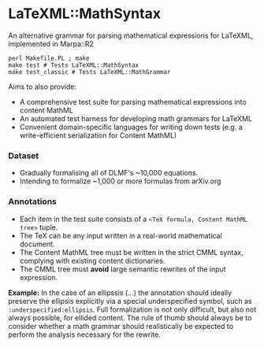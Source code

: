 LaTeXML::MathSyntax
===================

An alternative grammar for parsing mathematical expressions for LaTeXML, implemented in Marpa::R2


  ```
  perl Makefile.PL ; make 
  make test # Tests LaTeXML::MathSyntax
  make test_classic # Tests LaTeXML::MathGrammar
  ```

Aims to also provide:
 * A comprehensive test suite for parsing mathematical expressions into content MathML
 * An automated test harness for developing math grammars for LaTeXML
 * Convenient domain-specific languages for writing down tests (e.g. a write-efficient serialization for Content MathML)

### Dataset

 * Gradually formalising all of DLMF's ~10,000 equations.
 * Intending to formalize ~1,000 or more formulas from arXiv.org

### Annotations
 * Each item in the test suite consists of a ```<TeX formula, Content MathML tree>``` tuple.
 * The TeX can be any input written in a real-world mathematical document.
 * The Content MathML tree must be written in the strict CMML syntax, complying with existing content dictionaries.
 * The CMML tree must **avoid** large semantic rewrites of the input expression.
   
  **Example:** In the case of an ellipssis (...) the annotation should ideally preserve the ellipsis explicitly
  via a special underspecified symbol, such as ```:underspecified:ellipsis```.
  Full formalization is not only difficult, but also not always possible, for ellided content.
  The rule of thumb should always be to consider whether a math grammar should realistically be expected to perform 
  the analysis necessary for the rewrite.
